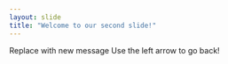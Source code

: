 ```yaml
---
layout: slide
title: "Welcome to our second slide!"
---
```

Replace with new message
Use the left arrow to go back!
